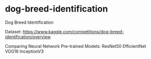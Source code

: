 # dog-breed-identification
Dog Breed Identification

Dataset: https://www.kaggle.com/competitions/dog-breed-identification/overview

Comparing Neural Network Pre-trained Models:
ResNet50
EfficientNet
VGG16
InceptionV3
